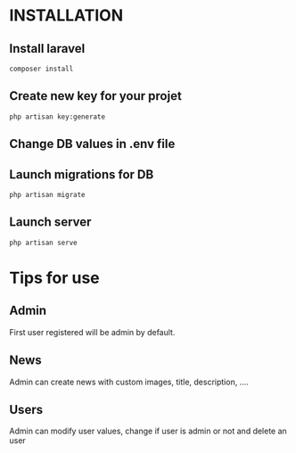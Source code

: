 # INSTALLATION

## Install laravel
`composer install`

## Create new key for your projet
`php artisan key:generate`

## Change DB values in .env file

## Launch migrations for DB
`php artisan migrate`

## Launch server
`php artisan serve`



# Tips for use

## Admin
First user registered will be admin by default.

## News
Admin can create news with custom images, title, description, ....

## Users
Admin can modify user values, change if user is admin or not and delete an user


